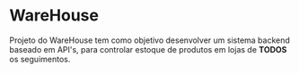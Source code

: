 # WareHouse

Projeto do WareHouse tem como objetivo desenvolver um sistema backend baseado em API's,
para controlar estoque de produtos em lojas de **TODOS** os seguimentos.

